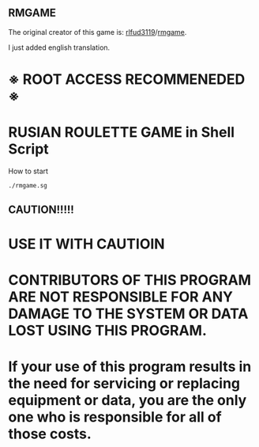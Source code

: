 RMGAME
-----------------

The original creator of this game is: [rlfud3119](https://github.com/rlfud3119)/[rmgame](https://github.com/rlfud3119/rmgame).

I just added english translation.

# ※  ROOT ACCESS RECOMMENEDED ※
# RUSIAN ROULETTE GAME in Shell Script

How to start

`./rmgame.sg`

CAUTION!!!!!
-----------------
# USE IT WITH CAUTIOIN

# CONTRIBUTORS OF THIS PROGRAM ARE NOT RESPONSIBLE FOR ANY DAMAGE TO THE SYSTEM OR DATA LOST USING THIS PROGRAM.
# If your use of this program results in the need for servicing or replacing equipment or data, you are the only one who is responsible for all of those costs.
